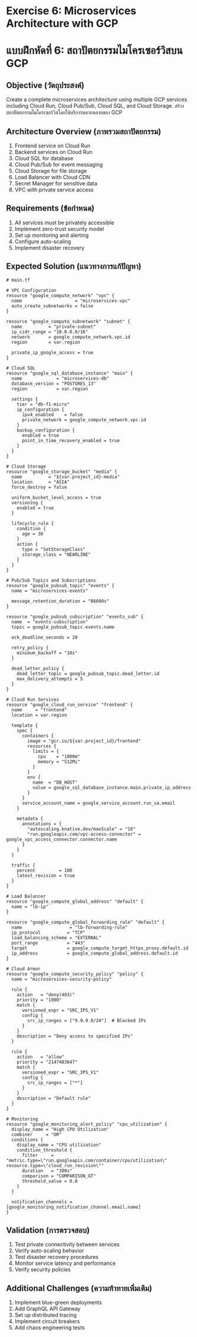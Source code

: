 # Exercise 6: Microservices Architecture with GCP
# แบบฝึกหัดที่ 6: สถาปัตยกรรมไมโครเซอร์วิสบน GCP

## Objective (วัตถุประสงค์)
Create a complete microservices architecture using multiple GCP services including Cloud Run, Cloud Pub/Sub, Cloud SQL, and Cloud Storage.
สร้างสถาปัตยกรรมไมโครเซอร์วิสโดยใช้บริการหลากหลายของ GCP

## Architecture Overview (ภาพรวมสถาปัตยกรรม)
1. Frontend service on Cloud Run
2. Backend services on Cloud Run
3. Cloud SQL for database
4. Cloud Pub/Sub for event messaging
5. Cloud Storage for file storage
6. Load Balancer with Cloud CDN
7. Secret Manager for sensitive data
8. VPC with private service access

## Requirements (ข้อกำหนด)
1. All services must be privately accessible
2. Implement zero-trust security model
3. Set up monitoring and alerting
4. Configure auto-scaling
5. Implement disaster recovery

## Expected Solution (แนวทางการแก้ปัญหา)

```hcl
# main.tf

# VPC Configuration
resource "google_compute_network" "vpc" {
  name                    = "microservices-vpc"
  auto_create_subnetworks = false
}

resource "google_compute_subnetwork" "subnet" {
  name          = "private-subnet"
  ip_cidr_range = "10.0.0.0/16"
  network       = google_compute_network.vpc.id
  region        = var.region

  private_ip_google_access = true
}

# Cloud SQL
resource "google_sql_database_instance" "main" {
  name             = "microservices-db"
  database_version = "POSTGRES_13"
  region           = var.region

  settings {
    tier = "db-f1-micro"
    ip_configuration {
      ipv4_enabled    = false
      private_network = google_compute_network.vpc.id
    }
    backup_configuration {
      enabled = true
      point_in_time_recovery_enabled = true
    }
  }
}

# Cloud Storage
resource "google_storage_bucket" "media" {
  name          = "${var.project_id}-media"
  location      = "ASIA"
  force_destroy = false

  uniform_bucket_level_access = true
  versioning {
    enabled = true
  }

  lifecycle_rule {
    condition {
      age = 30
    }
    action {
      type = "SetStorageClass"
      storage_class = "NEARLINE"
    }
  }
}

# Pub/Sub Topics and Subscriptions
resource "google_pubsub_topic" "events" {
  name = "microservices-events"

  message_retention_duration = "86600s"
}

resource "google_pubsub_subscription" "events_sub" {
  name  = "events-subscription"
  topic = google_pubsub_topic.events.name

  ack_deadline_seconds = 20

  retry_policy {
    minimum_backoff = "10s"
  }

  dead_letter_policy {
    dead_letter_topic = google_pubsub_topic.dead_letter.id
    max_delivery_attempts = 5
  }
}

# Cloud Run Services
resource "google_cloud_run_service" "frontend" {
  name     = "frontend"
  location = var.region

  template {
    spec {
      containers {
        image = "gcr.io/${var.project_id}/frontend"
        resources {
          limits = {
            cpu    = "1000m"
            memory = "512Mi"
          }
        }
        env {
          name  = "DB_HOST"
          value = google_sql_database_instance.main.private_ip_address
        }
      }
      service_account_name = google_service_account.run_sa.email
    }

    metadata {
      annotations = {
        "autoscaling.knative.dev/maxScale" = "10"
        "run.googleapis.com/vpc-access-connector" = google_vpc_access_connector.connector.name
      }
    }
  }

  traffic {
    percent         = 100
    latest_revision = true
  }
}

# Load Balancer
resource "google_compute_global_address" "default" {
  name = "lb-ip"
}

resource "google_compute_global_forwarding_rule" "default" {
  name                  = "lb-forwarding-rule"
  ip_protocol          = "TCP"
  load_balancing_scheme = "EXTERNAL"
  port_range           = "443"
  target               = google_compute_target_https_proxy.default.id
  ip_address           = google_compute_global_address.default.id
}

# Cloud Armor
resource "google_compute_security_policy" "policy" {
  name = "microservices-security-policy"

  rule {
    action   = "deny(403)"
    priority = "1000"
    match {
      versioned_expr = "SRC_IPS_V1"
      config {
        src_ip_ranges = ["9.9.9.0/24"]  # Blocked IPs
      }
    }
    description = "Deny access to specified IPs"
  }

  rule {
    action   = "allow"
    priority = "2147483647"
    match {
      versioned_expr = "SRC_IPS_V1"
      config {
        src_ip_ranges = ["*"]
      }
    }
    description = "Default rule"
  }
}

# Monitoring
resource "google_monitoring_alert_policy" "cpu_utilization" {
  display_name = "High CPU Utilization"
  combiner     = "OR"
  conditions {
    display_name = "CPU utilization"
    condition_threshold {
      filter     = "metric.type=\"run.googleapis.com/container/cpu/utilization\" resource.type=\"cloud_run_revision\""
      duration   = "300s"
      comparison = "COMPARISON_GT"
      threshold_value = 0.8
    }
  }

  notification_channels = [google_monitoring_notification_channel.email.name]
}
```

## Validation (การตรวจสอบ)
1. Test private connectivity between services
2. Verify auto-scaling behavior
3. Test disaster recovery procedures
4. Monitor service latency and performance
5. Verify security policies

## Additional Challenges (ความท้าทายเพิ่มเติม)
1. Implement blue-green deployments
2. Add GraphQL API Gateway
3. Set up distributed tracing
4. Implement circuit breakers
5. Add chaos engineering tests
